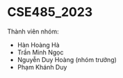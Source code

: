 # CSE485_2023
Thành viên nhóm:
- Hàn Hoàng Hà
- Trần Minh Ngọc
- Nguyễn Duy Hoàng (nhóm trưởng)
- Phạm Khánh Duy 
